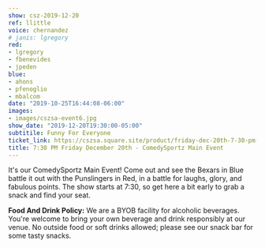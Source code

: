 ```yaml
---
show: csz-2019-12-20
ref: llittle
voice: chernandez
# janis: lgregory
red:
- lgregory
- fbenevides
- jpeden
blue:
- ahons
- pfenoglio
- mbalcom
date: "2019-10-25T16:44:08-06:00"
images:
- images/cszsa-event6.jpg
show_date: "2019-12-20T19:30:00-05:00"
subtitile: Funny For Everyone
ticket_link: https://cszsa.square.site/product/friday-dec-20th-7-30-pm-comedysportz-main-event/142?cs=true
title: 7:30 PM Friday December 20th - ComedySportz Main Event
---
```


It's our ComedySportz Main Event! Come out and see the Bexars in Blue battle it out with the Punslingers in Red, in a battle for laughs, glory, and fabulous points. The show starts at 7:30, so get here a bit early to grab a snack and find your seat.

**Food And Drink Policy:** We are a BYOB facility for alcoholic beverages. You're welcome to bring your own beverage and drink responsibly at our venue. No outside food or soft drinks allowed; please see our snack bar for some tasty snacks.
